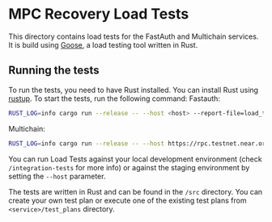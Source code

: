 # MPC Recovery Load Tests
This directory contains load tests for the FastAuth and Multichain services. It is build using [Goose](https://book.goose.rs/title-page.html), a load testing tool written in Rust.

## Running the tests
To run the tests, you need to have Rust installed. You can install Rust using [rustup](https://rustup.rs/).
To start the tests, run the following command:
Fastauth:
```bash
RUST_LOG=info cargo run --release -- --host <host> --report-file=load_test_results.html --test-plan "$(cat ./src/fastauth/test_plans/short.txt)" --scenarios fastAuthSimpleMpcPublicKey
```
Multichain:
```bash
RUST_LOG=info cargo run --release -- --host https://rpc.testnet.near.org --report-file=load_test_results.html --test-plan "$(cat ./src/multichain/test_plans/short.txt)" --scenarios multichainSign
```
You can run Load Tests against your local development environment (check `/integration-tests` for more info) or against the staging environment by setting the `--host` parameter.

The tests are written in Rust and can be found in the `/src` directory.
You can create your own test plan or execute one of the existing test plans from `<service>/test_plans` directory. 
